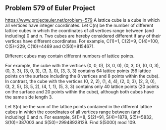 ## Problem 579 of Euler Project 
https://www.projecteuler.net/problem=579
A lattice cube is a cube in which all vertices have integer coordinates. Let C(n) be the number of different lattice cubes in which the coordinates of all vertices range between (and including) 0 and n. Two cubes are hereby considered different if any of their vertices have different coordinates.
For example, C(1)=1, C(2)=9, C(4)=100, C(5)=229, C(10)=4469 and C(50)=8154671.

Different cubes may contain different numbers of lattice points.

For example, the cube with the vertices
(0, 0, 0), (3, 0, 0), (0, 3, 0), (0, 0, 3), (0, 3, 3), (3, 0, 3), (3, 3, 0), (3, 3, 3) contains 64 lattice points (56 lattice points on the surface including the 8 vertices and 8 points within the cube). 
In contrast, the cube with the vertices
(0, 2, 2), (1, 4, 4), (2, 0, 3), (2, 3, 0), (3, 2, 5), (3, 5, 2), (4, 1, 1), (5, 3, 3) contains only 40 lattice points (20 points on the surface and 20 points within the cube), although both cubes have the same side length 3.


Let S(n) be the sum of the lattice points contained in the different lattice cubes in which the coordinates of all vertices range between (and including) 0 and n.
For example, S(1)=8, S(2)=91, S(4)=1878, S(5)=5832, S(10)=387003 and S(50)=29948928129.
Find S(5000) mod 109.